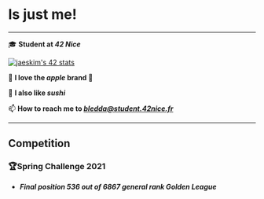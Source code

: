 
# Is just me!

---

🎓 **Student at *42 Nice***

[![jaeskim's 42 stats](https://badge42.herokuapp.com/api/stats/bledda)](https://github.com/JaeSeoKim/badge42)

🍎 **I love the *apple* brand **

🍣 **I also like *sushi***

📫 **How to reach me to *bledda@student.42nice.fr***

---

## Competition

###  🏆Spring Challenge 2021

 -  ***Final position 536 out of 6867 general rank Golden League***
